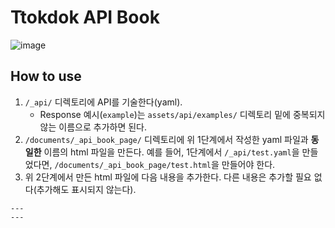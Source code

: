 # Ttokdok API Book

![image](https://user-images.githubusercontent.com/16741548/99675259-5b5c6e80-2aba-11eb-8c2e-2e31b9675b16.png)

## How to use

1. `/_api/` 디렉토리에 API를 기술한다(yaml).
    - Response 예시(`example`)는 `assets/api/examples/` 디렉토리 밑에 중복되지 않는 이름으로 추가하면 된다.
2. `/documents/_api_book_page/` 디렉토리에 위 1단계에서 작성한 yaml 파일과 **동일한** 이름의 html 파일을 만든다. 예를 들어, 1단계에서 `/_api/test.yaml`을 만들었다면, `/documents/_api_book_page/test.html`을 만들어야 한다.
3. 위 2단계에서 만든 html 파일에 다음 내용을 추가한다. 다른 내용은 추가할 필요 없다(추가해도 표시되지 않는다).

```
---
---
```
